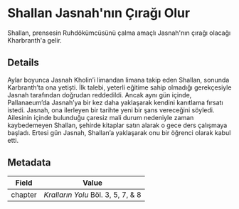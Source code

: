 # Shallan Jasnah'nın Çırağı Olur
Shallan, prensesin Ruhdökümcüsünü çalma amaçlı Jasnah'nın çırağı olacağı Kharbranth'a gelir.

## Details
Aylar boyunca Jasnah Kholin’i limandan limana takip eden Shallan, sonunda Karbranth’ta ona yetişti. İlk talebi, yeterli eğitime sahip olmadığı gerekçesiyle Jasnah tarafından doğrudan reddedildi. Ancak aynı gün içinde, Pallanaeum’da Jasnah’ya bir kez daha yaklaşarak kendini kanıtlama fırsatı istedi. Jasnah, ona ilerleyen bir tarihte yeni bir şans vereceğini söyledi. Ailesinin içinde bulunduğu çaresiz mali durum nedeniyle zaman kaybedemeyen Shallan, şehirde kitaplar satın alarak o gece ders çalışmaya başladı. Ertesi gün Jasnah, Shallan’a yaklaşarak onu bir öğrenci olarak kabul etti.

## Metadata
| Field | Value |
| ----- | ----- |
| chapter | *Kralların Yolu* Böl. 3, 5, 7, & 8 |
